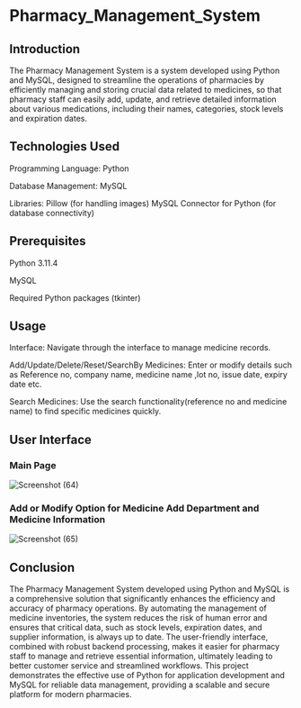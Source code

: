 # Pharmacy_Management_System
## Introduction
The Pharmacy Management System is a system developed using Python and MySQL, designed to streamline the operations of pharmacies by efficiently managing and storing crucial data related to medicines, so that pharmacy staff can easily add, update, and retrieve detailed information about various medications, including their names, categories, stock levels and expiration dates.
## Technologies Used
Programming Language: Python

Database Management: MySQL

Libraries:
Pillow (for handling images)
MySQL Connector for Python (for database connectivity)
## Prerequisites
Python 3.11.4

MySQL

Required Python packages (tkinter)
## Usage
Interface: Navigate through the interface to manage medicine records.

Add/Update/Delete/Reset/SearchBy Medicines: Enter or modify details such as Reference no, company name, medicine name ,lot no, issue date, expiry date etc.

Search Medicines: Use the search functionality(reference no and medicine name) to find specific medicines quickly.

## User Interface
  ### Main Page
 ![Screenshot (64)](https://github.com/user-attachments/assets/633ac087-d967-48ac-b885-a16bb9459516)
 ### Add or Modify Option for Medicine Add Department and Medicine Information
 ![Screenshot (65)](https://github.com/user-attachments/assets/69912653-af99-46cf-a9ae-b71742f4f4e0)
## Conclusion
The Pharmacy Management System developed using Python and MySQL is a comprehensive solution that significantly enhances the efficiency and accuracy of pharmacy operations. By automating the management of medicine inventories, the system reduces the risk of human error and ensures that critical data, such as stock levels, expiration dates, and supplier information, is always up to date. The user-friendly interface, combined with robust backend processing, makes it easier for pharmacy staff to manage and retrieve essential information, ultimately leading to better customer service and streamlined workflows. This project demonstrates the effective use of Python for application development and MySQL for reliable data management, providing a scalable and secure platform for modern pharmacies.

 


  

